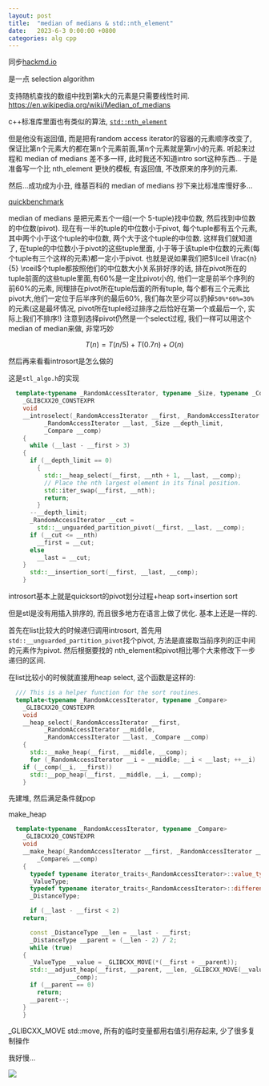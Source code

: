 ```yaml
---
layout: post
title:  "median of medians & std::nth_element"
date:   2023-6-3 0:00:00 +0800
categories: alg cpp
---
```


同步[hackmd.io](https://hackmd.io/@r1NLzG2QQuKF14FgHKxugg/ry4eFqtL2)


是一点 selection algorithm

支持随机查找的数组中找到第k大的元素是只需要线性时间. https://en.wikipedia.org/wiki/Median_of_medians

c++标准库里面也有类似的算法, [`std::nth_element`](https://en.cppreference.com/w/cpp/algorithm/nth_element)

但是他没有返回值, 而是把有random access iterator的容器的元素顺序改变了, 保证比第n个元素大的都在第n个元素前面,第n个元素就是第n小的元素. 听起来过程和 median of medians 差不多一样, 此时我还不知道intro sort这种东西... 于是准备写一个比 nth_element 更快的模板, 有返回值, 不改原来的序列的元素.

然后...成功成为小丑, 维基百科的 median of medians 抄下来比标准库慢好多...

[quickbenchmark](https://quick-bench.com/q/2wMZ6VJm_E6787SGdwsQh_mMUOU)


median of medians 是把元素五个一组(一个 5-tuple)找中位数, 然后找到中位数的中位数(pivot). 现在有一半的tuple的中位数小于pivot, 每个tuple都有五个元素, 其中两个小于这个tuple的中位数, 两个大于这个tuple的中位数. 这样我们就知道了, 在tuple的中位数小于pivot的这些tuple里面, 小于等于该tuple中位数的元素(每个tuple有三个这样的元素)都一定小于pivot. 也就是说如果我们把$\lceil \frac{n}{5} \rceil$个tuple都按照他们的中位数大小关系排好序的话, 排在pivot所在的tuple前面的这些tuple里面,有60%是一定比pivot小的, 他们一定是前半个序列的前60%的元素, 同理排在pivot所在tuple后面的所有tuple, 每个都有三个元素比pivot大,他们一定位于后半序列的最后60%, 我们每次至少可以扔掉`50%*60%=30%`的元素(这是最坏情况, pivot所在tuple经过排序之后恰好在第一个或最后一个, 实际上我们不排序!) 注意到选择pivot仍然是一个select过程, 我们一样可以用这个median of median来做, 非常巧妙

$$
T(n)=T(n/5)+T(0.7n)+O(n)
$$

然后再来看看introsort是怎么做的

这是`stl_algo.h`的实现
```cpp
  template<typename _RandomAccessIterator, typename _Size, typename _Compare>
    _GLIBCXX20_CONSTEXPR
    void
    __introselect(_RandomAccessIterator __first, _RandomAccessIterator __nth,
		  _RandomAccessIterator __last, _Size __depth_limit,
		  _Compare __comp)
    {
      while (__last - __first > 3)
	{
	  if (__depth_limit == 0)
	    {
	      std::__heap_select(__first, __nth + 1, __last, __comp);
	      // Place the nth largest element in its final position.
	      std::iter_swap(__first, __nth);
	      return;
	    }
	  --__depth_limit;
	  _RandomAccessIterator __cut =
	    std::__unguarded_partition_pivot(__first, __last, __comp);
	  if (__cut <= __nth)
	    __first = __cut;
	  else
	    __last = __cut;
	}
      std::__insertion_sort(__first, __last, __comp);
    }
```

introsort基本上就是quicksort的pivot划分过程+heap sort+insertion sort

但是stl是没有用插入排序的, 而且很多地方在语言上做了优化. 基本上还是一样的.

首先在list比较大的时候递归调用introsort, 首先用`std::__unguarded_partition_pivot`找个pivot, 方法是直接取当前序列的正中间的元素作为pivot. 然后根据要找的 nth_element和pivot相比哪个大来修改下一步递归的区间.

在list比较小的时候就直接用heap select, 这个函数是这样的:

```cpp
  /// This is a helper function for the sort routines.
  template<typename _RandomAccessIterator, typename _Compare>
    _GLIBCXX20_CONSTEXPR
    void
    __heap_select(_RandomAccessIterator __first,
		  _RandomAccessIterator __middle,
		  _RandomAccessIterator __last, _Compare __comp)
    {
      std::__make_heap(__first, __middle, __comp);
      for (_RandomAccessIterator __i = __middle; __i < __last; ++__i)
	if (__comp(__i, __first))
	  std::__pop_heap(__first, __middle, __i, __comp);
    }
```
先建堆, 然后满足条件就pop

make_heap

```cpp
  template<typename _RandomAccessIterator, typename _Compare>
    _GLIBCXX20_CONSTEXPR
    void
    __make_heap(_RandomAccessIterator __first, _RandomAccessIterator __last,
		_Compare& __comp)
    {
      typedef typename iterator_traits<_RandomAccessIterator>::value_type
	  _ValueType;
      typedef typename iterator_traits<_RandomAccessIterator>::difference_type
	  _DistanceType;

      if (__last - __first < 2)
	return;

      const _DistanceType __len = __last - __first;
      _DistanceType __parent = (__len - 2) / 2;
      while (true)
	{
	  _ValueType __value = _GLIBCXX_MOVE(*(__first + __parent));
	  std::__adjust_heap(__first, __parent, __len, _GLIBCXX_MOVE(__value),
			     __comp);
	  if (__parent == 0)
	    return;
	  __parent--;
	}
    }
```
_GLIBCXX_MOVE std::move, 所有的临时变量都用右值引用存起来, 少了很多复制操作

我好慢...

![]({{url}}/assets/image/medianofmedians/2wMZ6VJm_E6787SGdwsQh_mMUOU.png)
